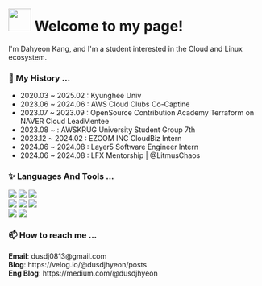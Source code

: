 <h1><img src="https://emojis.slackmojis.com/emojis/images/1547582922/5197/party_blob.gif?1547582922" width="45"/>  Welcome to my page! </h1>

I'm Dahyeon Kang, and I'm a student interested in the Cloud and Linux ecosystem. 

<h3>🔭 My History ...</h3>
<ul>
  <li>2020.03 ~ 2025.02 : Kyunghee Univ</li>
  <li>2023.06 ~ 2024.06 : AWS Cloud Clubs Co-Captine</li>
  <li>2023.07 ~ 2023.09 : OpenSource Contribution Academy Terraform on NAVER Cloud LeadMentee</li>
  <li>2023.08 ~         : AWSKRUG University Student Group 7th</li>
  <li>2023.12 ~ 2024.02 : EZCOM INC CloudBiz Intern</li>
  <li>2024.06 ~ 2024.08  : Layer5 Software Engineer Intern</li>
  <li>2024.06 ~ 2024.08 : LFX Mentorship | @LitmusChaos</li>
</ul>

<h3>✨ Languages And Tools ...</h3>

<div>
  <img src="https://img.shields.io/badge/amazone aws-232F3E?style=for-the-badge&logo=amazon aws&logoColor=white"> 
  <img src="https://img.shields.io/badge/linux-FCC624?style=for-the-badge&logo=linux&logoColor=white"> 
  <img src="https://img.shields.io/badge/terraform-844FBA?style=for-the-badge&logo=terraform&logoColor=white"> 
</div>

<div>
  <img src="https://img.shields.io/badge/go-00ADD8?style=for-the-badge&logo=go&logoColor=white"> 
  <img src="https://img.shields.io/badge/python-3776AB?style=for-the-badge&logo=python&logoColor=white"> 
  <img src="https://img.shields.io/badge/spring-6DB33F?style=for-the-badge&logo=spring&logoColor=white"> 
</div>

<div>
  <img src="https://img.shields.io/badge/docker-2496ED?style=for-the-badge&logo=docker&logoColor=white"> 
  <img src="https://img.shields.io/badge/kubernetes-326CE5?style=for-the-badge&logo=kubernetes&logoColor=white">
</div>



<h3>📫 How to reach me ...</h3>
<strong>Email</strong>: dusdj0813@gmail.com<br>
<strong>Blog</strong>: https://velog.io/@dusdjhyeon/posts<br>
<strong>Eng Blog</strong>: https://medium.com/@dusdjhyeon
